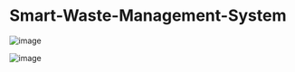 # Smart-Waste-Management-System

![image](https://github.com/harvind-here/Smart-Waste-Management-System/assets/138276429/6a6355fa-f7bc-406f-92ec-480aa5925ec1)

![image](https://github.com/harvind-here/Smart-Waste-Management-System/assets/138276429/206baa9f-7a0b-4dc6-9188-ab418ac9affa)
